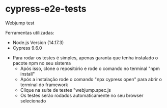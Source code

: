 # cypress-e2e-tests
Webjump test

Ferramentas utilizadas:
  - Node.js Version (14.17.3)
  - Cypress 9.6.0

* Para rodar os testes é simples, apenas garanta que tenha instalado o pacote npm no seu sistema
  * Após isso, clone o repositório e rode o comando no terminal "npm install"
  * Após a instalação rode o comando "npx cypress open" para abrir o terminal do framework
  * Clique na suíte de testes "webjump.spec.js
  * Os testes serão rodados automaticamente no seu browser selecionado   
